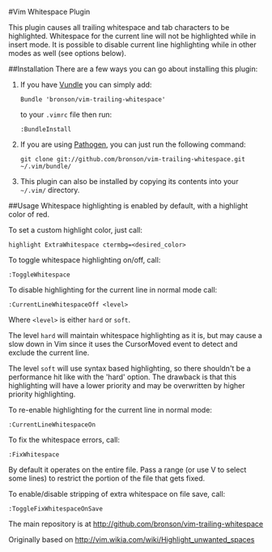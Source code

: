 #Vim Whitespace Plugin

This plugin causes all trailing whitespace and tab characters to be
highlighted. Whitespace for the current line will not be highlighted
while in insert mode. It is possible to disable current line highlighting while in other
modes as well (see options below).

##Installation
There are a few ways you can go about installing this plugin:

1.  If you have [Vundle](https://github.com/gmarik/Vundle.vim) you can simply add:
    ```
    Bundle 'bronson/vim-trailing-whitespace'
    ```
    to your `.vimrc` file then run:
    ```
    :BundleInstall
    ```
2.  If you are using [Pathogen](https://github.com/tpope/vim-pathogen), you can just run the following command:
    ```
    git clone git://github.com/bronson/vim-trailing-whitespace.git ~/.vim/bundle/
    ```
3.  This plugin can also be installed by copying its contents into your `~/.vim/` directory.

##Usage
Whitespace highlighting is enabled by default, with a highlight color of red.

To set a custom highlight color, just call:
```
highlight ExtraWhitespace ctermbg=<desired_color>
```

To toggle whitespace highlighting on/off, call:
```
:ToggleWhitespace
```

To disable highlighting for the current line in normal mode call:
```
:CurrentLineWhitespaceOff <level>
```
Where `<level>` is either `hard` or `soft`.

The level `hard` will maintain whitespace highlighting as it is, but may
cause a slow down in Vim since it uses the CursorMoved event to detect and
exclude the current line.

The level `soft` will use syntax based highlighting, so there shouldn't be
a performance hit like with the 'hard' option.  The drawback is that this
highlighting will have a lower priority and may be overwritten by higher
priority highlighting.

To re-enable highlighting for the current line in normal mode:
```
:CurrentLineWhitespaceOn
```

To fix the whitespace errors, call:
```
:FixWhitespace
```
By default it operates on the entire file.
Pass a range (or use V to select some lines) to restrict the portion of the
file that gets fixed.

To enable/disable stripping of extra whitespace on file save, call:
```
:ToggleFixWhitespaceOnSave
```

The main repository is at http://github.com/bronson/vim-trailing-whitespace

Originally based on http://vim.wikia.com/wiki/Highlight_unwanted_spaces
